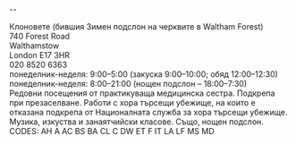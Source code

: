 
--

Клоновете (бившия Зимен подслон на черквите в Waltham Forest)  
740 Forest Road  
Walthamstow  
London E17 3HR  
020 8520 6363  
понеделник-неделя: 9:00–5:00 (закуска 9:00–10:00; обяд 12:00–12:30)  
понеделник-неделя: 8:00–21:00 (нощен подслон – 18:00–7:30)  
Редовни посещения от практикуваща медицинска сестра. Подкрепа при презаселване. Работи с хора търсещи убежище, на които е отказана подкрепа от Националната служба за хора търсещи убежище. Музика, изкуства и занаятчийски класове. Също, нощен подслон.  
CODES: AH A AC BS BA CL C DW ET F IT LA LF MS MD  
  
